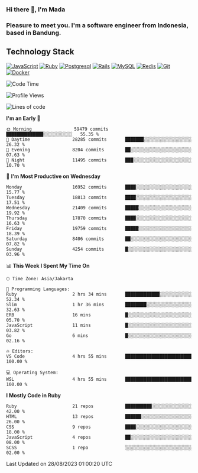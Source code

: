 ### Hi there 👋, I'm Mada
### Pleasure to meet you. I'm a software engineer from Indonesia, based in Bandung.

## Technology Stack

[![JavaScript](https://img.shields.io/badge/-JavaScript-%23F7DF1C?style=flat-square&logo=javascript&logoColor=000000&labelColor=%23F7DF1C&color=%23FFCE5A)](https://www.javascript.com/)
[![Ruby](https://img.shields.io/badge/Ruby-CC342D?style=flat-square&logo=ruby&logoColor=white)](https://www.ruby-lang.org/en/)
[![Postgresql](https://img.shields.io/badge/PostgreSQL-316192?style=flat-square&logo=postgresql&logoColor=ffffff)](https://www.postgresql.org/)
[![Rails](https://img.shields.io/badge/Ruby_on_Rails-CC0000?style=flat-square&logo=ruby-on-rails&logoColor=white)](https://rubyonrails.org/)
[![MySQL](https://img.shields.io/badge/-MySQL-4479A1?style=flat-square&logo=MySQL&logoColor=ffffff)](https://www.mysql.com/)
[![Redis](https://img.shields.io/badge/-Redis-DC382D?style=flat-square&logo=Redis&logoColor=ffffff)](https://redis.io/)
[![Git](https://img.shields.io/badge/-Git-%23F05032?style=flat-square&logo=git&logoColor=%23ffffff)](https://git-scm.com/)
[![Docker](https://img.shields.io/badge/-Docker-2496ED?style=flat-square&logo=docker&logoColor=ffffff)](https://www.docker.com/)
<!--
**madaarya/madaarya** is a ✨ _special_ ✨ repository because its `README.md` (this file) appears on your GitHub profile.

Here are some ideas to get you started:

- 🔭 I’m currently working on ...
- 🌱 I’m currently learning ...
- 👯 I’m looking to collaborate on ...
- 🤔 I’m looking for help with ...
- 💬 Ask me about ...
- 📫 How to reach me: ...
- 😄 Pronouns: ...
- ⚡ Fun fact: ...
-->
<!--START_SECTION:waka-->
![Code Time](http://img.shields.io/badge/Code%20Time-5%2C615%20hrs%2038%20mins-blue)

![Profile Views](http://img.shields.io/badge/Profile%20Views-0-blue)

![Lines of code](https://img.shields.io/badge/From%20Hello%20World%20I%27ve%20Written-40.3%20million%20lines%20of%20code-blue)

**I'm an Early 🐤** 

```text
🌞 Morning                59479 commits       ██████████████░░░░░░░░░░░   55.35 % 
🌆 Daytime                28285 commits       ███████░░░░░░░░░░░░░░░░░░   26.32 % 
🌃 Evening                8204 commits        ██░░░░░░░░░░░░░░░░░░░░░░░   07.63 % 
🌙 Night                  11495 commits       ███░░░░░░░░░░░░░░░░░░░░░░   10.70 % 
```
📅 **I'm Most Productive on Wednesday** 

```text
Monday                   16952 commits       ████░░░░░░░░░░░░░░░░░░░░░   15.77 % 
Tuesday                  18813 commits       ████░░░░░░░░░░░░░░░░░░░░░   17.51 % 
Wednesday                21409 commits       █████░░░░░░░░░░░░░░░░░░░░   19.92 % 
Thursday                 17870 commits       ████░░░░░░░░░░░░░░░░░░░░░   16.63 % 
Friday                   19759 commits       █████░░░░░░░░░░░░░░░░░░░░   18.39 % 
Saturday                 8406 commits        ██░░░░░░░░░░░░░░░░░░░░░░░   07.82 % 
Sunday                   4254 commits        █░░░░░░░░░░░░░░░░░░░░░░░░   03.96 % 
```


📊 **This Week I Spent My Time On** 

```text
🕑︎ Time Zone: Asia/Jakarta

💬 Programming Languages: 
Ruby                     2 hrs 34 mins       █████████████░░░░░░░░░░░░   52.34 % 
Slim                     1 hr 36 mins        ████████░░░░░░░░░░░░░░░░░   32.63 % 
ERB                      16 mins             █░░░░░░░░░░░░░░░░░░░░░░░░   05.70 % 
JavaScript               11 mins             █░░░░░░░░░░░░░░░░░░░░░░░░   03.82 % 
Go                       6 mins              █░░░░░░░░░░░░░░░░░░░░░░░░   02.16 % 

🔥 Editors: 
VS Code                  4 hrs 55 mins       █████████████████████████   100.00 % 

💻 Operating System: 
WSL                      4 hrs 55 mins       █████████████████████████   100.00 % 
```

**I Mostly Code in Ruby** 

```text
Ruby                     21 repos            ██████████░░░░░░░░░░░░░░░   42.00 % 
HTML                     13 repos            ██████░░░░░░░░░░░░░░░░░░░   26.00 % 
CSS                      9 repos             ████░░░░░░░░░░░░░░░░░░░░░   18.00 % 
JavaScript               4 repos             ██░░░░░░░░░░░░░░░░░░░░░░░   08.00 % 
SCSS                     1 repo              ░░░░░░░░░░░░░░░░░░░░░░░░░   02.00 % 
```




 Last Updated on 28/08/2023 01:00:20 UTC
<!--END_SECTION:waka-->
